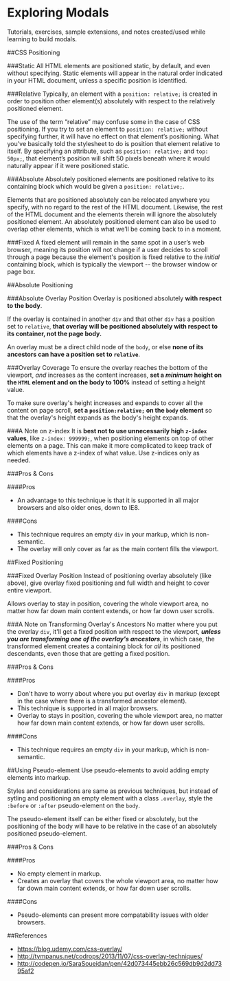 Exploring Modals
=========================== 
Tutorials, exercises, sample extensions, and notes created/used while learning to build modals.

##CSS Positioning

###Static
All HTML elements are positioned static, by default, and even without specifying. Static elements will appear in the natural order indicated in your HTML document, unless a specific position is identified.

###Relative
Typically, an element with a `position: relative;` is created in order to position other element(s) absolutely with respect to the relatively positioned element.

The use of the term “relative” may confuse some in the case of CSS positioning. If you try to set an element to `position: relative;` without specifying further, it will have no effect on that element’s positioning. What you’ve basically told the stylesheet to do is position that element relative to itself. By specifying an attribute, such as `position: relative;` and `top: 50px;`, that element’s position will shift 50 pixels beneath where it would naturally appear if it were positioned static.

###Absolute
Absolutely positioned elements are positioned relative to its containing block which would be given a `position: relative;`.

Elements that are positioned absolutely can be relocated anywhere you specify, with no regard to the rest of the HTML document. Likewise, the rest of the HTML document and the elements therein will ignore the absolutely positioned element. An absolutely positioned element can also be used to overlap other elements, which is what we’ll be coming back to in a moment.

###Fixed
A fixed element will remain in the same spot in a user’s web browser, meaning its position will not change if a user decides to scroll through a page because the element's position is fixed relative to the *initial* containing block, which is typically the viewport -- the browser window or page box.

##Absolute Positioning

###Absolute Overlay Position
Overlay is positioned absolutely **with respect to the body**.

If the overlay is contained in another `div` and that other `div` has a position set to `relative`, **that overlay will be positioned absolutely with respect to its container, not the page body.**

An overlay must be a direct child node of the `body`, or else **none of its ancestors can have a position set to `relative`**.

###Overlay Coverage
To ensure the overlay reaches the bottom of the viewport, *and* increases as the content increases, **set a *minimum* height on the `HTML` element and on the body to 100%** instead of setting a height value.

To make sure overlay's height increases and expands to cover all the content on page scroll, **set a `position:relative;` on the `body` element** so that the overlay's height expands as the body's height expands.

###A Note on z-index
It is **best not to use unnecessarily high `z-index` values**, like `z-index: 999999;`, when positioning elements on top of other elements on a page. This can make it more complicated to keep track of which elements have a z-index of what value. Use z-indices only as needed.

###Pros & Cons

####Pros
* An advantage to this technique is that it is supported in all major browsers and also older ones, down to IE8.

####Cons
* This technique requires an empty `div` in your markup, which is non-semantic.
* The overlay will only cover as far as the main content fills the viewport.

##Fixed Positioning

###Fixed Overlay Position
Instead of positioning overlay absolutely (like above), give overlay fixed positioning and full width and height to cover entire viewport.

Allows overlay to stay in position, covering the whole viewport area, no matter how far down main content extends, or how far down user scrolls.

###A Note on Transforming Overlay's Ancestors
No matter where you put the overlay `div`, it'll get a fixed position with respect to the viewport, ***unless you are transforming one of the overlay's ancestors***, in which case, the transformed element creates a containing block for *all* its positioned descendants, even those that are getting a fixed position.

###Pros & Cons

####Pros
* Don't have to worry about where you put overlay `div` in markup (except in the case where there is a transformed ancestor element).
* This technique is supported in all major browsers.
* Overlay to stays in position, covering the whole viewport area, no matter how far down main content extends, or how far down user scrolls.

####Cons
* This technique requires an empty `div` in your markup, which is non-semantic.

##Using Pseudo-element
Use pseudo-elements to avoid adding empty elements into markup.

Styles and considerations are same as previous techniques, but instead of sytling and positioning an empty element with a class `.overlay`, style the `:before` or `:after` pseudo-element on the `body`.

The pseudo-element itself can be either fixed or absolutely, but the positioning of the body will have to be relative in the case of an absolutely positioned pseudo-element.

###Pros & Cons

####Pros
* No empty element in markup.
* Creates an overlay that covers the whole viewport area, no matter how far down main content extends, or how far down user scrolls.

####Cons
* Pseudo-elements can present more compatability issues with older browsers.


##References
* https://blog.udemy.com/css-overlay/
* http://tympanus.net/codrops/2013/11/07/css-overlay-techniques/
* http://codepen.io/SaraSoueidan/pen/42d073445ebb26c569db9d2dd7395af2
